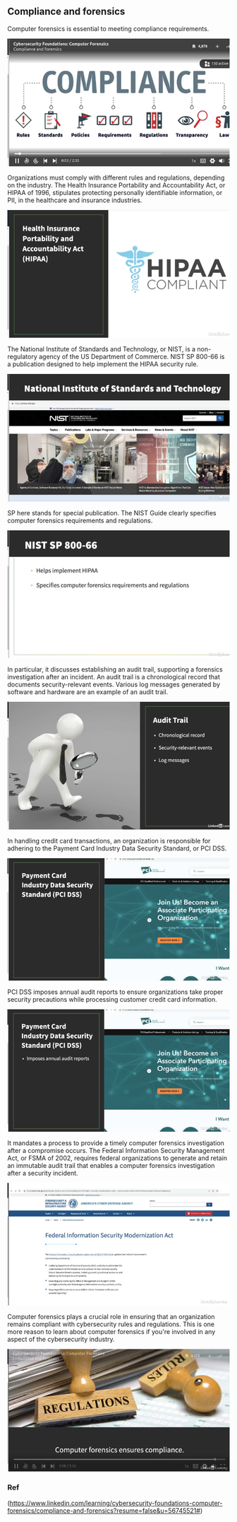 ## **Compliance and forensics**

Computer forensics is essential to meeting compliance requirements. 

![alt text](image-62.png)

Organizations must comply with different rules and regulations, depending on the industry. The Health Insurance Portability and Accountability Act, or HIPAA of 1996, stipulates protecting personally identifiable information, or PII, in the healthcare and insurance industries.

![alt text](image-63.png)

The National Institute of Standards and Technology, or NIST, is a non-regulatory agency of the US Department of Commerce. NIST SP 800-66 is a publication designed to help implement the HIPAA security rule.

![alt text](image-64.png)

SP here stands for special publication. The NIST Guide clearly specifies computer forensics requirements and regulations.

![alt text](image-65.png)

In particular, it discusses establishing an audit trail, supporting a forensics investigation after an incident. An audit trail is a chronological record that documents security-relevant events. Various log messages generated by software and hardware are an example of an audit trail.

![alt text](image-66.png)

In handling credit card transactions, an organization is responsible for adhering to the Payment Card Industry Data Security Standard, or PCI DSS.

![alt text](image-67.png)

PCI DSS imposes annual audit reports to ensure organizations take proper security precautions while processing customer credit card information.

![alt text](image-68.png)

It mandates a process to provide a timely computer forensics investigation after a compromise occurs. The Federal Information Security Management Act, or FSMA of 2002, requires federal organizations to generate and retain an immutable audit trail that enables a computer forensics investigation after a security incident. 

![alt text](image-69.png)

Computer forensics plays a crucial role in ensuring that an organization remains compliant with cybersecurity rules and regulations. This is one more reason to learn about computer forensics if you're involved in any aspect of the cybersecurity industry.

![alt text](image-70.png)

### Ref

(https://www.linkedin.com/learning/cybersecurity-foundations-computer-forensics/compliance-and-forensics?resume=false&u=56745521#)
